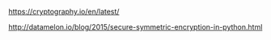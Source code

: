



https://cryptography.io/en/latest/

http://datamelon.io/blog/2015/secure-symmetric-encryption-in-python.html